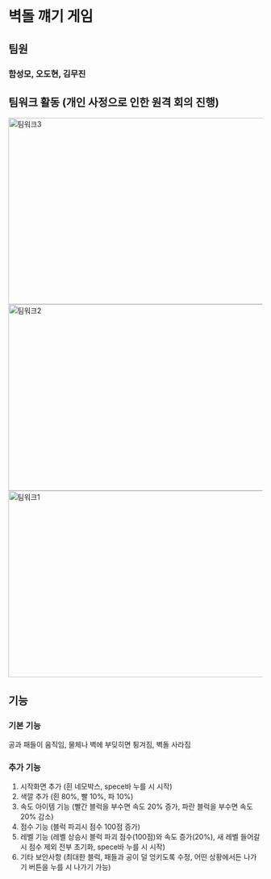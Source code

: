 # 벽돌 꺠기 게임

## 팀원

### 함성모, 오도현, 김무진

## 팀워크 활동 (개인 사정으로 인한 원격 회의 진행)
<img width="570" height="370" alt="팀워크3" src="https://github.com/HSM1025/subject2/assets/153062234/3cfdb4d0-e565-43cb-9e0f-5424d8f3f810">
<img width="570" height="370" alt="팀워크2" src="https://github.com/HSM1025/subject2/assets/153062234/37e137ce-e112-4e7e-9133-16b4f9abd4c3">
<img width="570" height="370" alt="팀워크1" src="https://github.com/HSM1025/subject2/assets/153062234/44af65d3-b02b-42aa-ba5a-3b5a443ea66d">


## 기능


### 기본 기능 
공과 패들이 움직임, 물체나 벽에 부딪히면 튕겨짐, 벽돌 사라짐

### 추가 기능
1. 시작화면 추가 (흰 네모박스, spece바 누를 시 시작)
2. 색깔 추가 (흰 80%, 빨 10%, 파 10%)
3. 속도 아이템 기능 (빨간 블럭을 부수면 속도 20% 증가, 파란 블럭을 부수면 속도 20% 감소)
4. 점수 기능 (블럭 파괴시 점수 100점 증가)
5. 레벨 기능 (레벨 상승시 블럭 파괴 점수(100점)와 속도 증가(20%), 새 레벨 들어갈 시 점수 제외 전부 초기화, spece바 누를 시 시작) 
6. 기타 보안사항 (최대한 블럭, 패들과 공이 덜 엉키도록 수정, 어떤 상황에서든 나가기 버튼을 누를 시 나가기 가능)
